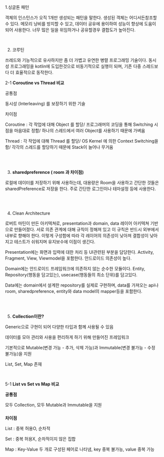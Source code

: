 1.싱글톤 패턴

객체의 인스턴스가 오직 1개만 생성되는 패턴을 말한다. 생성된 객체는 어디서든참조할 수 있다. 메모리 낭비를 방지할 수 있고, 데이터 공유에 용이하여 성능이 향상에 도움이 되어 사용한다. 너무 많은 일을 위임하거나 공유할경우 결합도가 높아진다.

<br>


2. 코루틴

쓰레드와 기능적으로 유사하지만 좀 더 가볍고 유연한 병렬 프로그래밍 기술이다. 동시성 프로그래밍을 kotlin에 도입한것으로 비동기적으로 실행이 되며, 기존 다중 스레드보다 더 효율적으로 동작한다.

2-1 **Coroutine vs Thread 비교**

공통점

동시성 (Interleaving) 를 보장하기 위한 기술

차이점

Coroutine : 각 작업에 대해 Object 를 할당/ 프로그래머의 코딩을 통해 Switching 시점을 마음대로 정함/ 하나의 스레드에서 여러 Object를 사용하기 때문에 가벼움

Thread : 각 작업에 대해 Thread 를 할당/ OS Kernel 에 의한 Context Switching을 함/ 각각의 스레드를 할당하기 때문에 Stack이 늘어나 무거움

<br>

<br>


3. **sharedpreference ( room 과 차이점)**

로컬에 데이터를 저장하기 위해 사용하는데, 대용량은 Room을 사용하고 간단한 것들은 sharedPreference로 저장을 한다. 주로 간단한 로그인이나 테마설정 등에 사용한다.


<br>
<br>


4. Clean Architecture

로버트 마틴이 만든 아키텍쳐로, presentation과 domain, data 레이어 아키텍쳐 기반으로 만들어졌다. 서로 의존 관계에 대해 규칙이 정해져 있고 이 규칙은 반드시 외부에서 내부로 향해야 한다. 이렇게 구성함에 따라 각 레이어의 의존성이 낮아져 결합성이 낮아지고 테스트가 쉬워지며 유지보수에 이점이 생긴다.

Presentation에는 화면과 입력에 대한 처리 등 UI관련된 부분을 담당한다. Activity, Fragment, View, Viewmodel을 포함한다. 안드로이드 의존성이 높다.

Domain에는 안드로이드 프레임워크에 의존하지 않는 순수한 모듈이다. Entity, Repository(행동을 담고있는), usecase(행동들의 최소 단위)를 담고있다.

Data에는 domain에서 설계한 repository를 실제로 구현하며, data를 가져오는 api나 room, sharedpreference, entity와 data model의 mapper등을 포함한다.

<br>
<br>


5. **Collection이란?**

Generic으로 구현이 되어 다양한 타입과 함께 사용될 수 있음

데이터를 모아 관리와 사용을 편리하게 하기 위해 만들어진 프레임워크

기본적으로 Mutable(변경 가능 - 추가, 삭제 가능)과 Immutable(변경 불가능 - 수정 불가능)을 지원

List, Set, Map 존재

<br>



5-1 **List vs Set vs Map 비교**

**공통점**

모두 Collection, 모두 Mutable과 Immutable을 지원

### 

**차이점**

List : 중복 허용O, 순차적

Set : 중복 허용X, 순차적이지 않은 집합

Map : Key-Value 두 개로 구성된 페어로 나타냄, key 중복 불가능, value 중복 가능

